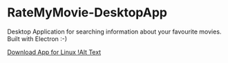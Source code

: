 # RateMyMovie-DesktopApp
Desktop Application for searching information about your favourite movies. Built with Electron :-)

<a href="https://drive.google.com/open?id=1i1uKxde5kXu9JGzXYaWSDau8lVlagO9C"> Download App for Linux </a>
[!Alt Text](https://github.com/mkfeuhrer/RateMyMovie-DesktopApp/blob/master/screenshots/ratemymovie3.png)
